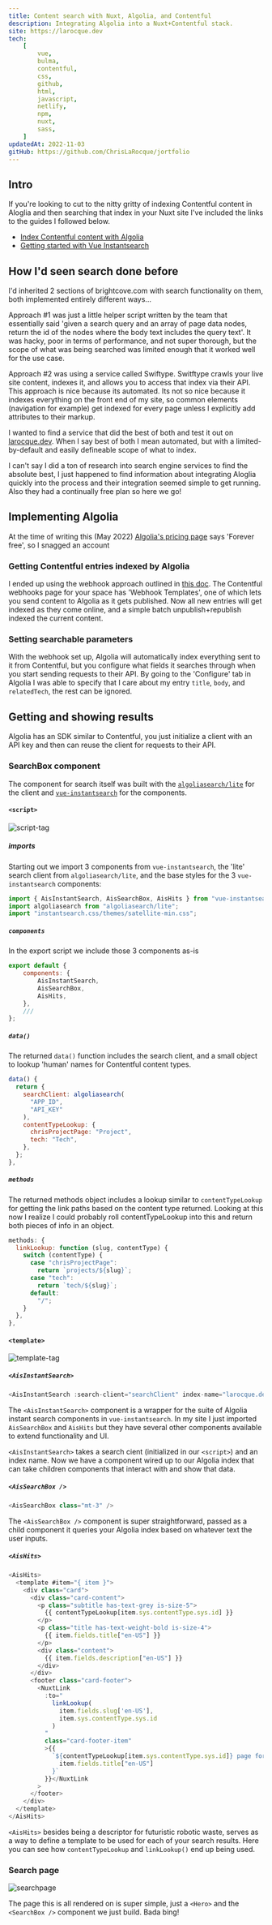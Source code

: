 ```yaml
---
title: Content search with Nuxt, Algolia, and Contentful
description: Integrating Algolia into a Nuxt+Contentful stack.
site: https://larocque.dev
tech:
    [
        vue,
        bulma,
        contentful,
        css,
        github,
        html,
        javascript,
        netlify,
        npm,
        nuxt,
        sass,
    ]
updatedAt: 2022-11-03
gitHub: https://github.com/ChrisLaRocque/jortfolio
---
```


## Intro

If you&apos;re looking to cut to the nitty gritty of indexing Contentful content in Aloglia and then searching that index in your Nuxt site I've included the links to the guides I followed below. 

-   [Index Contentful content with Algolia](https://www.contentful.com/developers/docs/tutorials/general/enhancing-search-experience-with-algolia/)
-   [Getting started with Vue Instantsearch](https://www.algolia.com/doc/guides/building-search-ui/getting-started/vue/#build-a-simple-ui)

## How I'd seen search done before

I'd inherited 2 sections of brightcove.com with search functionality on them, both implemented entirely different ways...

Approach #1 was just a little helper script written by the team that essentially said 'given a search query and an array of page data nodes, return the id of the nodes where the body text includes the query text'. It was hacky, poor in terms of performance, and not super thorough, but the scope of what was being searched was limited enough that it worked well for the use case.

Approach #2 was using a service called Swiftype. Switftype crawls your live site content, indexes it, and allows you to access that index via their API. This approach is nice because its automated. Its not so nice because it indexes everything on the front end of my site, so common elements (navigation for example) get indexed for every page unless I explicitly add attributes to their markup.

I wanted to find a service that did the best of both and test it out on [larocque.dev](https://www.larocque.dev/). When I say best of both I mean automated, but with a limited-by-default and easily defineable scope of what to index.

I can't say I did a ton of research into search engine services to find the absolute best, I just happened to find information about integrating Aloglia quickly into the process and their integration seemed simple to get running. Also they had a continually free plan so here we go!

## Implementing Algolia

At the time of writing this (May 2022) [Algolia's pricing page](https://www.algolia.com/pricing/) says 'Forever free', so I snagged an account

### Getting Contentful entries indexed by Algolia

I ended up using the webhook approach outlined in [this doc](https://www.contentful.com/developers/docs/tutorials/general/enhancing-search-experience-with-algolia/). The Contentful webhooks page for your space has 'Webhook Templates', one of which lets you send content to Algolia as it gets published. Now all new entries will get indexed as they come online, and a simple batch unpublish+republish indexed the current content.

### Setting searchable parameters

With the webhook set up, Algolia will automatically index everything sent to it from Contentful, but you configure what fields it searches through when you start sending requests to their API. By going to the 'Configure' tab in Algolia I was able to specify that I care about my entry `title`, `body`, and `relatedTech`, the rest can be ignored.

## Getting and showing results

Algolia has an SDK similar to Contentful, you just initialize a client with an API key and then can reuse the client for requests to their API.

### SearchBox component

The component for search itself was built with the [`algoliasearch/lite`](https://www.npmjs.com/package/algoliasearch) for the client and [`vue-instantsearch`](https://www.algolia.com/doc/guides/building-search-ui/what-is-instantsearch/vue/) for the components.

#### `<script>`

![script-tag](//images.ctfassets.net/i1trowbjm312/15MZfqNdEEHHo3Gzl4Czd3/33c47426fd33b5090e157816f600cad4/script-tag.png)

##### imports

Starting out we import 3 components from `vue-instantsearch`, the 'lite' search client from `algoliasearch/lite`, and the base styles for the 3 `vue-instantsearch` components:

```javascript
import { AisInstantSearch, AisSearchBox, AisHits } from "vue-instantsearch";
import algoliasearch from "algoliasearch/lite";
import "instantsearch.css/themes/satellite-min.css";
```

##### `components`

In the export script we include those 3 components as-is

```javascript
export default {
	components: {
		AisInstantSearch,
		AisSearchBox,
		AisHits,
	},
	///
};
```

##### `data()`

The returned `data()` function includes the search client, and a small object to lookup 'human' names for Contentful content types.

```javascript
data() {
  return {
    searchClient: algoliasearch(
      "APP_ID",
      "API_KEY"
    ),
    contentTypeLookup: {
      chrisProjectPage: "Project",
      tech: "Tech",
    },
  };
},
```

##### `methods`

The returned methods object includes a lookup similar to `contentTypeLookup` for getting the link paths based on the content type returned. Looking at this now I realize I could probably roll contentTypeLookup into this and return both pieces of info in an object.

```javascript
methods: {
  linkLookup: function (slug, contentType) {
    switch (contentType) {
      case "chrisProjectPage":
        return `projects/${slug}`;
      case "tech":
        return `tech/${slug}`;
      default:
        "/";
    }
  },
},
```

#### `<template>`

![template-tag](//images.ctfassets.net/i1trowbjm312/20yZFgASc2PCEN3j3WyBYV/77b62b259bec79dd980a03247dc77dd8/template-tag.png)

##### `<AisInstantSearch>`

```javascript
<AisInstantSearch :search-client="searchClient" index-name="larocque.dev">
```

The `<AisInstantSearch>` component is a wrapper for the suite of Algolia instant search components in `vue-instantsearch`. In my site I just imported `AisSearchBox` and `AisHits` but they have several other components available to extend functionality and UI.

`<AisInstantSearch>` takes a search cient (initialized in our `<script>`) and an index name. Now we have a component wired up to our Algolia index that can take children components that interact with and show that data.

##### `<AisSearchBox />`

```javascript
<AisSearchBox class="mt-3" />
```

The `<AisSearchBox />` component is super straightforward, passed as a child component it queries your Algolia index based on whatever text the user inputs.

##### `<AisHits>`

```javascript
<AisHits>
  <template #item="{ item }">
    <div class="card">
      <div class="card-content">
        <p class="subtitle has-text-grey is-size-5">
          {{ contentTypeLookup[item.sys.contentType.sys.id] }}
        </p>
        <p class="title has-text-weight-bold is-size-4">
          {{ item.fields.title["en-US"] }}
        </p>
        <div class="content">
          {{ item.fields.description["en-US"] }}
        </div>
      </div>
      <footer class="card-footer">
        <NuxtLink
          :to="
            linkLookup(
              item.fields.slug['en-US'],
              item.sys.contentType.sys.id
            )
          "
          class="card-footer-item"
          >{{
            `${contentTypeLookup[item.sys.contentType.sys.id]} page for ${
              item.fields.title["en-US"]
            }`
          }}</NuxtLink
        >
      </footer>
    </div>
  </template>
</AisHits>
```

`<AisHits>` besides being a descriptor for futuristic robotic waste, serves as a way to define a template to be used for each of your search results. Here you can see how `contentTypeLookup` and `linkLookup()` end up being used.

### Search page

![searchpage](//images.ctfassets.net/i1trowbjm312/xE4FjGBpXk6tcSj3nmg3t/a6841a1808d08473f403f2b8668e999f/searchpage.png)

The page this is all rendered on is super simple, just a `<Hero>` and the `<SearchBox />` component we just build. Bada bing!
